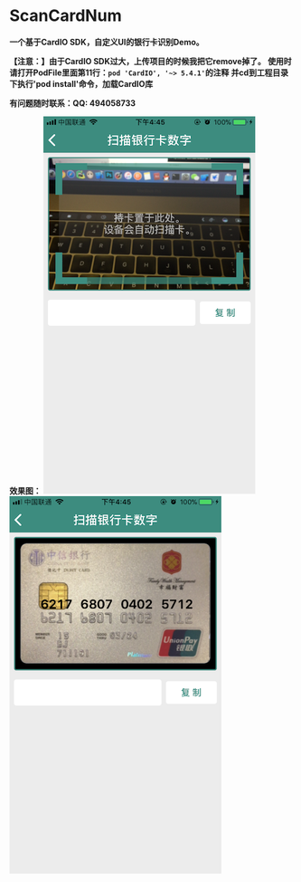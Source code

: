 # ScanCardNum
**一个基于CardIO SDK，自定义UI的银行卡识别Demo。**

**【注意：】由于CardIO SDK过大，上传项目的时候我把它remove掉了。**
**使用时请打开PodFile里面第11行：`pod 'CardIO', '~> 5.4.1'`的注释**
**并cd到工程目录下执行'pod install'命令，加载CardIO库**

**有问题随时联系：QQ: 494058733**

**效果图：**
![图1](effect1.png)  &nbsp;&nbsp;&nbsp;&nbsp;&nbsp;&nbsp;&nbsp;&nbsp; ![图2](effect2.png)
